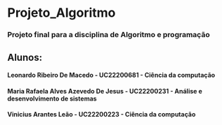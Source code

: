 # Projeto_Algoritmo

### Projeto final para a disciplina de Algoritmo e programação

## Alunos:

#### Leonardo Ribeiro De Macedo - UC22200681 - Ciência da computação 
#### Maria Rafaela Alves Azevedo De Jesus - UC22200231 - Análise e desenvolvimento de sistemas
#### Vinicius Arantes Leão - UC22200223 - Ciência da computação
